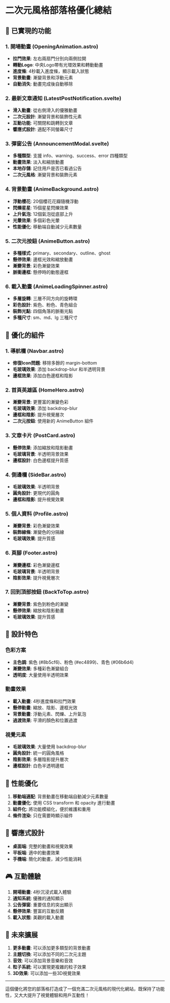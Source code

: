 # 二次元風格部落格優化總結

## 🎨 已實現的功能

### 1. 開場動畫 (OpeningAnimation.astro)
- **拉門效果**: 左右兩扇門分別向兩側拉開
- **轉動Logo**: 中央Logo帶有光環效果和轉動動畫
- **進度條**: 4秒載入進度條，顯示載入狀態
- **背景動畫**: 漸變背景和浮動元素
- **自動消失**: 動畫完成後自動移除

### 2. 最新文章通知 (LatestPostNotification.svelte)
- **滑入動畫**: 從右側滑入的優雅動畫
- **二次元設計**: 漸變背景和裝飾性元素
- **互動功能**: 可關閉和跳轉到文章
- **響應式設計**: 適配不同螢幕尺寸

### 3. 彈窗公告 (AnnouncementModal.svelte)
- **多種類型**: 支援 info、warning、success、error 四種類型
- **動畫效果**: 淡入和縮放動畫
- **本地存儲**: 記住用戶是否已看過公告
- **二次元風格**: 漸變背景和裝飾元素

### 4. 背景動畫 (AnimeBackground.astro)
- **浮動櫻花**: 20個櫻花花瓣隨機浮動
- **閃爍星星**: 15個星星閃爍效果
- **上升氣泡**: 12個氣泡從底部上升
- **光暈效果**: 多個彩色光暈
- **性能優化**: 移動端自動減少元素數量

### 5. 二次元按鈕 (AnimeButton.astro)
- **多種樣式**: primary、secondary、outline、ghost
- **懸停效果**: 邊框光效和縮放動畫
- **漸變背景**: 彩色漸變效果
- **脈衝邊框**: 懸停時的動態邊框

### 6. 載入動畫 (AnimeLoadingSpinner.astro)
- **多層旋轉**: 三層不同方向的旋轉環
- **彩色設計**: 紫色、粉色、青色組合
- **裝飾光點**: 四個角落的脈衝光點
- **多種尺寸**: sm、md、lg 三種尺寸

## 🔧 優化的組件

### 1. 導航欄 (Navbar.astro)
- **修復Icon問題**: 移除多餘的 margin-bottom
- **毛玻璃效果**: 添加 backdrop-blur 和半透明背景
- **邊框效果**: 添加白色邊框和陰影

### 2. 首頁英雄區 (HomeHero.astro)
- **漸變背景**: 更豐富的漸變色彩
- **毛玻璃效果**: 添加 backdrop-blur
- **邊框和陰影**: 提升視覺層次
- **二次元按鈕**: 使用新的 AnimeButton 組件

### 3. 文章卡片 (PostCard.astro)
- **懸停效果**: 添加縮放和陰影動畫
- **毛玻璃背景**: 半透明背景效果
- **邊框設計**: 白色邊框提升質感

### 4. 側邊欄 (SideBar.astro)
- **毛玻璃效果**: 半透明背景
- **圓角設計**: 更現代的圓角
- **邊框和陰影**: 提升視覺效果

### 5. 個人資料 (Profile.astro)
- **漸變背景**: 彩色漸變效果
- **裝飾線條**: 漸變色的分隔線
- **毛玻璃效果**: 提升質感

### 6. 頁腳 (Footer.astro)
- **漸變邊框**: 彩色漸變邊框
- **毛玻璃背景**: 半透明背景
- **陰影效果**: 提升視覺層次

### 7. 回到頂部按鈕 (BackToTop.astro)
- **漸變背景**: 紫色到粉色的漸變
- **懸停效果**: 縮放和陰影動畫
- **毛玻璃效果**: 提升質感

## 🎯 設計特色

### 色彩方案
- **主色調**: 紫色 (#8b5cf6)、粉色 (#ec4899)、青色 (#06b6d4)
- **漸變效果**: 多種彩色漸變組合
- **透明度**: 大量使用半透明效果

### 動畫效果
- **載入動畫**: 4秒進度條和拉門效果
- **懸停動畫**: 縮放、陰影、邊框光效
- **背景動畫**: 浮動元素、閃爍、上升氣泡
- **過渡效果**: 平滑的顏色和位置過渡

### 視覺元素
- **毛玻璃效果**: 大量使用 backdrop-blur
- **圓角設計**: 統一的圓角風格
- **陰影效果**: 多層陰影提升層次
- **邊框設計**: 白色半透明邊框

## 🚀 性能優化

1. **移動端適配**: 背景動畫在移動端自動減少元素數量
2. **動畫優化**: 使用 CSS transform 和 opacity 進行動畫
3. **組件化**: 將功能模組化，便於維護和重用
4. **條件渲染**: 只在需要時顯示組件

## 📱 響應式設計

- **桌面端**: 完整的動畫和視覺效果
- **平板端**: 適中的動畫效果
- **手機端**: 簡化的動畫，減少性能消耗

## 🎮 互動體驗

1. **開場動畫**: 4秒沉浸式載入體驗
2. **通知系統**: 優雅的通知顯示
3. **公告彈窗**: 重要信息的突出顯示
4. **懸停效果**: 豐富的互動反饋
5. **載入狀態**: 美觀的載入動畫

## 🔮 未來擴展

1. **更多動畫**: 可以添加更多類型的背景動畫
2. **主題切換**: 可以添加不同的二次元主題
3. **音效**: 可以添加背景音樂和音效
4. **粒子系統**: 可以實現更複雜的粒子效果
5. **3D效果**: 可以添加一些3D視覺效果

---

這個優化將您的部落格打造成了一個充滿二次元風格的現代化網站，既保持了功能性，又大大提升了視覺體驗和用戶互動性！
